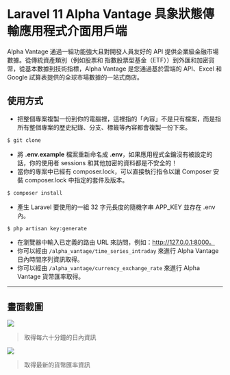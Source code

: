 # Laravel 11 Alpha Vantage 具象狀態傳輸應用程式介面用戶端

Alpha Vantage 通過一組功能強大且對開發人員友好的 API 提供企業級金融市場數據。從傳統資產類別（例如股票和 指數股票型基金（ETF））到外匯和加密貨幣，從基本數據到技術指標，Alpha Vantage 是您通過基於雲端的 API、Excel 和 Google 試算表提供的全球市場數據的一站式商店。

## 使用方式
- 把整個專案複製一份到你的電腦裡，這裡指的「內容」不是只有檔案，而是指所有整個專案的歷史紀錄、分支、標籤等內容都會複製一份下來。
```sh
$ git clone
```
- 將 __.env.example__ 檔案重新命名成 __.env__，如果應用程式金鑰沒有被設定的話，你的使用者 sessions 和其他加密的資料都是不安全的！
- 當你的專案中已經有 composer.lock，可以直接執行指令以讓 Composer 安裝 composer.lock 中指定的套件及版本。
```sh
$ composer install
```
- 產生 Laravel 要使用的一組 32 字元長度的隨機字串 APP_KEY 並存在 .env 內。
```sh
$ php artisan key:generate
```
- 在瀏覽器中輸入已定義的路由 URL 來訪問，例如：http://127.0.0.1:8000。
- 你可以經由 `/alpha_vantage/time_series_intraday` 來進行 Alpha Vantage 日內時間序列資訊取得。
- 你可以經由 `/alpha_vantage/currency_exchange_rate` 來進行 Alpha Vantage 貨幣匯率取得。

----

## 畫面截圖
![](https://i.imgur.com/EuICIYu.png)
> 取得每六十分鐘的日內資訊

![](https://i.imgur.com/TEzUzeU.png)
> 取得最新的貨幣匯率資訊
